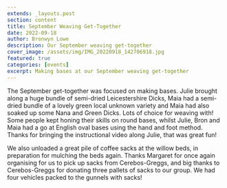```yaml
---
extends: _layouts.post
section: content
title: September Weaving Get-Together
date: 2022-09-18
author: Bronwyn Lowe
description: Our September weaving get-together
cover_image: /assets/img/IMG_20220918_142706918.jpg
featured: true
categories: [events]
excerpt: Making bases at our September weaving get-together
---
```


The September get-together was focused on making bases. Julie brought along a huge bundle of semi-dried Leicestershire Dicks, Maia had a semi-dried bundle of a lovely green local unknown variety and Maia had also soaked up some Nana and Green Dicks. Lots of choice for weaving with!  Some people kept honing their skills on round bases, whilst Julie, Bron and Maia had a go at English oval bases using the hand and foot method. Thanks for bringing the instructional video along Julie, that was great fun!

<x-img src="/assets/img/IMG_20220918_142647608.jpg" caption='' class="float-right w-1/3 mx-2 my-2"/>

We also unloaded a great pile of coffee sacks at the willow beds, in preparation for mulching the beds again. Thanks Margaret for once again organising for us to pick up sacks from Cerebos-Greggs, and big thanks to Cerebos-Greggs for donating three pallets of sacks to our group. We had four vehicles packed to the gunnels with sacks!



<!-- <x-img src="/assets/img/IMG_1377.jpg" caption='' class="float-right w-1/3 mx-2 my-2"/> -->

